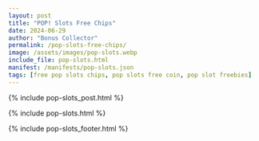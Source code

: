 ```yaml
---
layout: post
title: "POP! Slots Free Chips"
date: 2024-06-29
author: "Bonus Collector"
permalink: /pop-slots-free-chips/
image: /assets/images/pop-slots.webp
include_file: pop-slots.html
manifest: /manifests/pop-slots.json
tags: [free pop slots chips, pop slots free coin, pop slot freebies]
---
```


{% include pop-slots_post.html %}

{% include pop-slots.html %}

{% include pop-slots_footer.html %}
